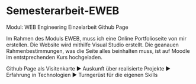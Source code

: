 # Semesterarbeit-EWEB
Modul: WEB Engineering
Einzelarbeit Github Page

Im Rahmen des Moduls EWEB, muss ich eine Online Portfolioseite von mir erstellen. Die Website wird mithilfe Visual Studio erstellt. Die geanauen Rahmenbestimmungen, was die Seite alles beinhalten muss, ist auf Moodle im entstprechenden Kurs hochgeladen.


Github Page als Visitenkarte
▶ Auskunft über realisierte Projekte
▶ Erfahrung in Technologien
▶ Turngerüst für die eigenen Skills
